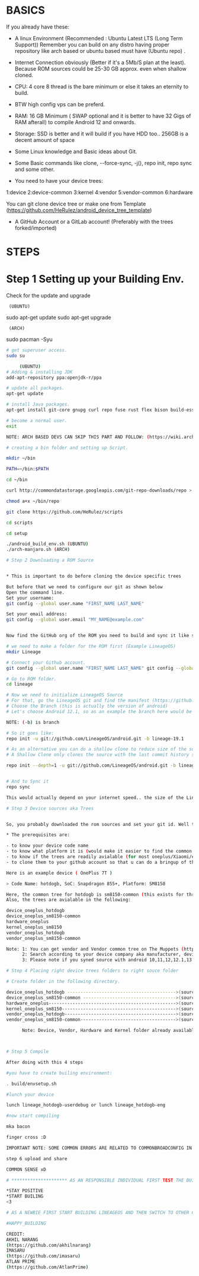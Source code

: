 # BASICS

If you already have these:

* A linux Environment (Recommended : Ubuntu Latest LTS (Long Term Support)) Remember you can build on any distro having proper repository like arch based or ubuntu based must have (Ubuntu repo)  .

* Internet Connection obviously (Better if it's a 5Mb/S plan at the least). Because ROM sources could be 25-30 GB approx. even when shallow cloned.

* CPU: 4 core 8 thread is the bare minimum or else it takes an eternity to build.

* BTW high config vps can be preferd.

* RAM: 16 GB Minimum ( SWAP optional and it is better to have 32 Gigs of RAM afterall) to compile Android 12 and onwards.

* Storage: SSD is better and it will build if you have HDD too.. 256GB is a decent amount of space

* Some Linux knowledge and Basic ideas about Git.

* Some Basic commands like clone, --force-sync, -j(), repo init, repo sync and some other.

* You need to have your device trees:

1:device
2:device-common
3:kernel
4:vendor
5:vendor-common
6:hardware

You can git clone device tree or make one from Template (https://github.com/HeRulez/android_device_tree_template) 

* A GitHub Account or a GitLab account! (Preferably with the trees forked/imported)

# STEPS

# Step 1 Setting up your Building Env.


Check for the update and upgrade

     (UBUNTU)
sudo apt-get update
sudo apt-get upgrade

     (ARCH)
sudo pacman -Syu

```bash
# get superuser access.
sudo su

     (UBUNTU)
# Adding & installing JDK
add-apt-repository ppa:openjdk-r/ppa

# update all packages.
apt-get update

# install Java packages.
apt-get install git-core gnupg curl repo fuse rust flex bison build-essential zip curl zlib1g-dev gcc-multilib g++-multilib libc6-dev-i386 lib32ncurses5-dev x11proto-core-dev libx11-dev lib32z1-dev libgl1-mesa-dev libxml2-utils xsltproc unzip fontconfig

# become a normal user.
exit

NOTE: ARCH BASED DEVS CAN SKIP THIS PART AND FOLLOW: (https://wiki.archlinux.org/title/android)

# creating a bin folder and setting up Script.

mkdir ~/bin

PATH=~/bin:$PATH

cd ~/bin

curl http://commondatastorage.googleapis.com/git-repo-downloads/repo > ~/bin/repo

chmod a+x ~/bin/repo

git clone https://github.com/HeRulez/scripts

cd scripts

cd setup

./android_build_env.sh (UBUNTU)
./arch-manjaro.sh (ARCH)

# Step 2 Downloading a ROM Source


* This is important to do before cloning the device specific trees

But before that we need to configure our git as shown below
Open the command line.
Set your username:
git config --global user.name "FIRST_NAME LAST_NAME"

Set your email address:
git config --global user.email "MY_NAME@example.com"


Now find the GitHub org of the ROM you need to build and sync it like shown below

# we need to make a folder for the ROM first (Example LineageOS)
mkdir Lineage

# Connect your Github account.
git config --global user.name "FIRST_NAME LAST_NAME" git config --global user.email "YOUR EMAIL"

# Go to ROM folder.
cd lineage

# Now we need to initialize LineageOS Source
# For that, go the LineageOS git and find the manifest (https://github.com/LineageOS/android this may vary from ROM to ROM)
# Choose the Branch (this is actually the version of android)
# Let's choose Android 12.1, so as an example the branch here would be "lineage-19.1"

NOTE: (-b) is branch

# So it goes like:
repo init -u git://github.com/LineageOS/android.git -b lineage-19.1

# As an alternative you can do a shallow clone to reduce size of the source..
# A Shallow Clone only clones the source with the last commit history specified

repo init --depth=1 -u git://github.com/LineageOS/android.git -b lineage-19.1


# And to Sync it
repo sync

This would actually depend on your internet speed.. the size of the LineageOS repo would be around 80-100 GB or more, probably

# Step 3 Device sources aka Trees


So, you probably downloaded the rom sources and set your git id. Well the next step is to find your device sources (Device Tree , Kernel Tree , Vendor Tree {And A Common Tree if available for both vendor and device})

* The prerequisites are:

- to know your device code name
- to know what platform it is (would make it easier to find the common trees)
- to know if the trees are readily avialable (for most oneplus/Xiaomi/etc.. devices its a true case scenario)
- to clone them to your github account so that u can do a bringup of the tree for the ROM

Here is an example device ( OnePlus 7T )

> Code Name: hotdogb, SoC: Snapdragon 855+, Platform: SM8150

Here, the common tree for hotdogb is sm8150-common (this exists for thr vendor too).
Also, the trees are avialable in the following:

device_oneplus_hotdogb
device_oneplus_sm8150-common
hardware_oneplus
kernel_oneplus_sm8150
vendor_oneplus_hotdogb
vendor_oneplus_sm8150-common

Note: 1: You can get vendor and Vendor common tree on The Muppets (https://github.com/TheMuppets)
      2: Search according to your device company aka manufacturer, device and device platform (common sense)
      3: Please note if you syned source with android 10,11,12,12.1,13 branch please import device, hardware, vendor and kernel according to android version or branch.

# Step 4 Placing right device trees folders to right souce folder

# Create folder in the following directory.

device_oneplus_hotdogb ----------------------------------------->(source/device/oneplus/hotdogb)
device_oneplus_sm8150-common ----------------------------------->(source/device/oneplus/sm8150-common)
hardware_oneplus------------------------------------------------>(source/hardware/oneplus)
kernel_oneplus_sm8150------------------------------------------->(source/kernel/oneplus/sm8150)
vendor_oneplus_hotdogb------------------------------------------>(source/vendor/oneplus/hotdogb)
vendor_oneplus_sm8150-common------------------------------------>(source/vendor/oneplus/sm8150-common)

      Note: Device, Vendor, Hardware and Kernel folder already available in Source directory you have to create folder or mkdir (oneplus and common) in the folders



# Step 5 Compile

After doing with this 4 steps

#you have to create builing environment:

. build/envsetup.sh

#lunch your device

lunch lineage_hotdogb-userdebug or lunch lineage_hotdogb-eng

#now start compiling

mka bacon

finger cross :D

IMPORTANT NOTE: SOME COMMON ERRORS ARE RELATED TO COMMONBROADCONFIG IN DEVICE-COMMON FOLDER AND ANDROID.BP FILES YOU NEED TO MODIFY IT ACCORDING TO THE ERRORS.....

step 6 upload and share

COMMON SENSE xD

# ********************* AS AN RESPONSIBLE INDIVIDUAL FIRST TEST THE BUILD YOURSELF IF IT BOOTS THEN SHARE, DONT! BUILD AND START SHARING WITH OTHERS IMMEDIATELY POSSIBLE CHANCES BRICKING OTHERS DEVICE.******************************

*STAY POSITIVE
*START BUILING
<3

# AS A NEWBIE FIRST START BUILDING LINEAGEOS AND THEN SWITCH TO OTHER CUSTOM ROMS THROUGH THIS METHOD YOU KNOW THE POSSBLE OUTCOME ERRORS AND WORKAROUND.

#HAPPY_BUILDING

CREDIT: 
AKHIL NARANG 
(https://github.com/akhilnarang)
IMASARU
(https://github.com/imasaru)
ATLAN PRIME
(https://github.com/AtlanPrime)





